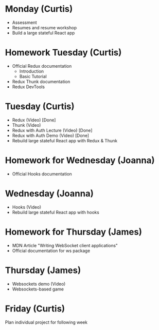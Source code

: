 # Monday (Curtis)
- Assessment
- Resumes and resume workshop
- Build a large stateful React app

# Homework Tuesday (Curtis)
- Official Redux documentation
  - Introduction
  - Basic Tutorial
- Redux Thunk documentation
- Redux DevTools

# Tuesday (Curtis)
- Redux (Video) [Done]
- Thunk (Video)
- Redux with Auth Lecture (Video) [Done]
- Redux with Auth Demo (Video) [Done]
- Rebuild large stateful React app with Redux & Thunk

# Homework for Wednesday (Joanna)
- Official Hooks documentation

# Wednesday (Joanna)
- Hooks (Video)
- Rebuild large stateful React app with hooks

# Homework for Thursday (James)
- MDN Article "Writing WebSocket client applications"
- Official documentation for ws package

# Thursday (James)
- Websockets demo (Video)
- Websockets-based game

# Friday (Curtis)
Plan individual project for following week
